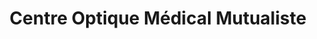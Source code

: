 ---
title: "Centre Optique Médical Mutualiste"
url: /cayenne/centre-optique-medical-mutualiste/
shop: opticien
---
